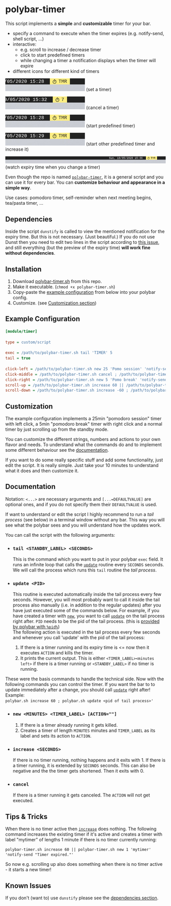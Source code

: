 # polybar-timer

This script implements a **simple** and **customizable** timer for your bar.

- specify a command to execute when the timer expires (e.g. notify-send, shell script, ...)
- interactive:
  * e.g. scroll to increase / decrease timer
  * click to start predefined timers
  * while changing a timer a notification displays when the timer will expire
- different icons for different kind of timers

![screenshot set timer](screenshots/setTimer.gif) (set a timer)

![screenshot cancel timer](screenshots/cancelTimer.gif) (cancel a timer)

![screenshot set predefined timer](screenshots/predefinedTimer.gif) (start predefined timer)

![screenshot set predefined timer 2 and increase it](screenshots/predefinedTimer2.gif) (start other predefined timer and increase it)

![screenshot see expiry time](screenshots/expiryTimePreview.gif) (watch expiry time when you change a timer)

Even though the repo is named [`polybar-timer`](#), it is a general script and you can use it for every bar.
You can **customize behaviour and appearance in a simple way**.

Use cases: pomodoro timer, self-reminder when next meeting begins, tea/pasta timer, ...

## Dependencies

Inside the script `dunstify` is called to view the mentioned notification for the expiry time.
But this is not necessary. (Just beautiful.) If you do not use Dunst then you need to edit two lines in the script according to [this issue](https://github.com/jbirnick/polybar-timer/issues/3), and still everything (but the preview of the expiry time) **will work fine without dependencies**.

## Installation

1. Download [polybar-timer.sh](https://raw.githubusercontent.com/jbirnick/polybar-timer/master/polybar-timer.sh) from this repo.
2. Make it executable. (`chmod +x polybar-timer.sh`)
3. Copy-paste the [example configuration](#example-configuration) from below into your polybar config.
4. Customize. (see [Customization section](#customization))

## Example Configuration

```ini
[module/timer]

type = custom/script

exec = /path/to/polybar-timer.sh tail 'TIMER' 5
tail = true

click-left = /path/to/polybar-timer.sh new 25 'Pomo session' 'notify-send "Session finished"' ; /path/to/polybar-timer.sh update %pid%
click-middle = /path/to/polybar-timer.sh cancel ; /path/to/polybar-timer.sh update %pid%
click-right = /path/to/polybar-timer.sh new 5 'Pomo break' 'notify-send "Break finished"' ; /path/to/polybar-timer.sh update %pid%
scroll-up = /path/to/polybar-timer.sh increase 60 || /path/to/polybar-timer.sh new 1 'TIMER:' 'notify-send -u critical "Timer expired."' ; /path/to/polybar-timer.sh update %pid%
scroll-down = /path/to/polybar-timer.sh increase -60 ; /path/to/polybar-timer.sh update %pid%
```

## Customization

The example configuration implements a 25min "pomodoro session" timer with left click, a 5min
"pomodoro break" timer with right click and a normal timer by just scrolling up
from the standby mode.

You can customize the different strings, numbers and actions to your own flavor and needs. To understand what the commands do and to implement some different behaviour see the [documentation](#documentation).

If you want to do some really specific stuff and add some functionality, just edit the script. It is really simple. Just take your 10 minutes to understand what it does and then customize it.

## Documentation

Notation: `<...>` are necessary arguments and `[...=DEFAULTVALUE]` are optional ones,
and if you do not specify them their `DEFAULTVALUE` is used.

If want to understand or edit the script I highly recommend to run a *tail process* (see below)
in a terminal window without any bar. This way you will see what the polybar sees
and you will understand how the updates work.

You can call the script with the following arguments:

- ### `tail <STANDBY_LABEL> <SECONDS>`
  This is the command which you want to put in your polybar `exec` field.
  It runs an infinite loop that calls the [`update`](#update-pid) routine every `SECONDS` seconds.
  We will call the process which runs this `tail` routine the *tail process*.

- ### `update <PID>`
  This routine is executed automatically inside the tail process every few seconds.
  However, you will most probably want to call it inside the tail process
  also manually (i.e. in addition to the regular updates) after you have
  just executed some of the commands below. For example, if you have
  created a timer with [`new`](#new-minutes-timer_label-action), you want to call [`update`](#update-pid) on the tail process right after. `PID` needs to be the pid of the tail process.
  (this is [provided by polybar with `%pid%`](https://github.com/polybar/polybar/wiki/Module:-script#examples))<br>
  The following action is executed in the tail process
  every few seconds and whenever you call 'update' with the pid of the tail process:
  1. If there is a timer running and its expiry time is <= now then it executes `ACTION` and kills the timer.
  2. It prints the current output. This is either `<TIMER_LABEL><minutes left>` if there is a timer running or `<STANDBY_LABEL>` if no timer is running.

These were the basis commands to handle the technical side. Now with the
following commands you can control the timer. If you want the bar to
to update immediately after a change, you should call [`update`](#update-pid) right after!
Example:<br>
`polybar.sh increase 60 ; polybar.sh update <pid of tail process>'`

- ### `new <MINUTES> <TIMER_LABEL> [ACTION=""]`
  1. If there is a timer already running it gets killed.
  2. Creates a timer of length `MINUTES` minutes and `TIMER_LABEL` as its
  label and sets its action to `ACTION`.

- ### `increase <SECONDS>`
  If there is no timer running, nothing happens and it exits with 1.
  If there is a timer running, it is extended by `SECONDS` seconds. This
  can also be negative and the the timer gets shortened. Then it exits
  with 0.

- ### `cancel`
  If there is a timer running it gets canceled. The `ACTION` will not get
  executed.

## Tips & Tricks

When there is no timer active then [`increase`](#increase-seconds) does nothing. The following command
increases the existing timer if it's active and creates a timer with label
"mytimer" of lengths 1 minute if there is no timer currently running:
```
polybar-timer.sh increase 60 || polybar-timer.sh new 1 'mytimer' 'notify-send "Timer expired."'
```
So now e.g. scrolling up also does something when there is no timer active - it starts a new timer!

## Known Issues

If you don't (want to) use `dunstify` please see the [dependencies section](#dependencies).
